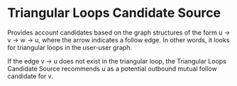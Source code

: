 # Triangular Loops Candidate Source
Provides account candidates based on the graph structures of the form u -> v -> w -> u,
where the arrow indicates a follow edge. In other words, it looks for triangular loops in the user-user graph.

If the edge v -> u does not exist in the triangular loop, the Triangular Loops Candidate Source recommends u as a potential outbound mutual follow candidate for v.
